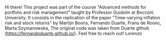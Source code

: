Hi there!
This project was part of the course "Advanced methods for portfolio and risk management" taught by Professor Guidolin at Bocconi University.
It consists in the replication of the paper "Time-varying inflation risk and stock returns" by Martijn Boons, Fernando Duarte, Frans de Roonc, Marta Szymanowska,
The original code was taken from Duarte github (https://fernandoduarte.github.io/).
Feel free to reach out!
Lorenzo

